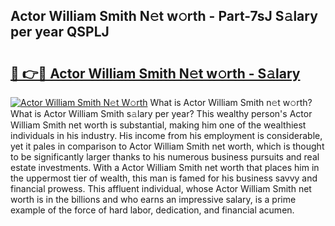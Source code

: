 ## Actor William Smith N𝚎t w𝚘rth - Part-7sJ S𝚊lary per year QSPLJ

# <h2><a href="http://gc1fc5z.nevu.top/?p=Actor+William+Smith">🔗 👉🔴 Actor William Smith N𝚎t w𝚘rth - S𝚊lary</a></h2>

[![Actor William Smith N𝚎t W𝚘rth](https://i.imgur.com/Oavwk0R.jpeg)](http://gc1fc5z.nevu.top/?p=Actor+William+Smith)
What is Actor William Smith n𝚎t w𝚘rth? What is Actor William Smith s𝚊lary per year?
This wealthy person's Actor William Smith net worth is substantial, making him one of the wealthiest individuals in his industry. His income from his employment is considerable, yet it pales in comparison to Actor William Smith net worth, which is thought to be significantly larger thanks to his numerous business pursuits and real estate investments. With a Actor William Smith net worth that places him in the uppermost tier of wealth, this man is famed for his business savvy and financial prowess. This affluent individual, whose Actor William Smith net worth is in the billions and who earns an impressive salary, is a prime example of the force of hard labor, dedication, and financial acumen.
